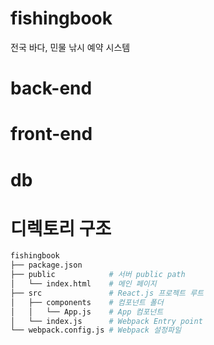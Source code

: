 # fishingbook
전국 바다, 민물 낚시 예약 시스템

# back-end

# front-end

# db

# 디렉토리 구조
```bash 
fishingbook
├── package.json         
├── public            # 서버 public path
│   └── index.html    # 메인 페이지
├── src               # React.js 프로젝트 루트
│   ├── components    # 컴포넌트 폴더
│   │   └── App.js    # App 컴포넌트
│   └── index.js      # Webpack Entry point
└── webpack.config.js # Webpack 설정파일
```
